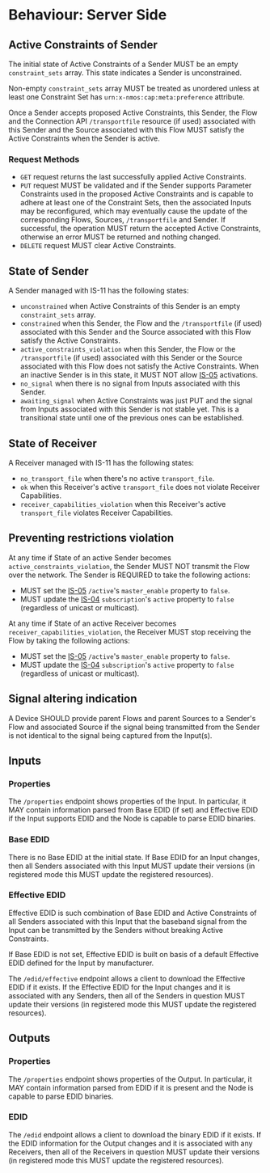 # Behaviour: Server Side

## Active Constraints of Sender

The initial state of Active Constraints of a Sender MUST be an empty `constraint_sets` array. This state indicates a Sender is unconstrained.

Non-empty `constraint_sets` array MUST be treated as unordered unless at least one Constraint Set has `urn:x-nmos:cap:meta:preference` attribute.

Once a Sender accepts proposed Active Constraints, this Sender, the Flow and the Connection API `/transportfile` resource (if used) associated with this Sender and the Source associated with this Flow MUST satisfy the Active Constraints when the Sender is active.

### Request Methods

- `GET` request returns the last successfully applied Active Constraints.
- `PUT` request MUST be validated and if the Sender supports Parameter Constraints used in the proposed Active Constraints and is capable to adhere at least one of the Constraint Sets, then the associated Inputs may be reconfigured, which may eventually cause the update of the corresponding Flows, Sources, `/transportfile` and Sender. If successful, the operation MUST return the accepted Active Constraints, otherwise an error MUST be returned and nothing changed.
- `DELETE` request MUST clear Active Constraints.

## State of Sender

A Sender managed with IS-11 has the following states:
- `unconstrained` when Active Constraints of this Sender is an empty `constraint_sets` array.
- `constrained` when this Sender, the Flow and the `/transportfile` (if used) associated with this Sender and the Source associated with this Flow satisfy the Active Constraints.
- `active_constraints_violation` when this Sender, the Flow or the `/transportfile` (if used) associated with this Sender or the Source associated with this Flow does not satisfy the Active Constraints. When an inactive Sender is in this state, it MUST NOT allow [IS-05][IS-05] activations.
- `no_signal` when there is no signal from Inputs associated with this Sender.
- `awaiting_signal` when Active Constraints was just PUT and the signal from Inputs associated with this Sender is not stable yet. This is a transitional state until one of the previous ones can be established.

## State of Receiver

A Receiver managed with IS-11 has the following states:
- `no_transport_file` when there's no active `transport_file`.
- `ok` when this Receiver's active `transport_file` does not violate Receiver Capabilities.
- `receiver_capabilities_violation` when this Receiver's active `transport_file` violates Receiver Capabilities.

## Preventing restrictions violation

At any time if State of an active Sender becomes `active_constraints_violation`, the Sender MUST NOT transmit the Flow over the network. The Sender is REQUIRED to take the following actions:
- MUST set the [IS-05][IS-05] `/active`'s `master_enable` property to `false`.
- MUST update the [IS-04][IS-04] `subscription`'s `active` property to `false` (regardless of unicast or multicast).

At any time if State of an active Receiver becomes `receiver_capabilities_violation`, the Receiver MUST stop receiving the Flow by taking the following actions:
- MUST set the [IS-05][IS-05] `/active`'s `master_enable` property to `false`.
- MUST update the [IS-04][IS-04] `subscription`'s `active` property to `false` (regardless of unicast or multicast).

## Signal altering indication

A Device SHOULD provide parent Flows and parent Sources to a Sender's Flow and associated Source if the signal being transmitted from the Sender is not identical to the signal being captured from the Input(s).

## Inputs

### Properties

The `/properties` endpoint shows properties of the Input. In particular, it MAY contain information parsed from Base EDID (if set) and Effective EDID if the Input supports EDID and the Node is capable to parse EDID binaries.

### Base EDID

There is no Base EDID at the initial state. If Base EDID for an Input changes, then all Senders associated with this Input MUST update their versions (in registered mode this MUST update the registered resources).

### Effective EDID

Effective EDID is such combination of Base EDID and Active Constraints of all Senders associated with this Input that the baseband signal from the Input can be transmitted by the Senders without breaking Active Constraints.

If Base EDID is not set, Effective EDID is built on basis of a default Effective EDID defined for the Input by manufacturer.

The `/edid/effective` endpoint allows a client to download the Effective EDID if it exists. If the Effective EDID for the Input changes and it is associated with any Senders, then all of the Senders in question MUST update their versions (in registered mode this MUST update the registered resources).

## Outputs

### Properties

The `/properties` endpoint shows properties of the Output. In particular, it MAY contain information parsed from EDID if it is present and the Node is capable to parse EDID binaries.

### EDID

The `/edid` endpoint allows a client to download the binary EDID if it exists. If the EDID information for the Output changes and it is associated with any Receivers, then all of the Receivers in question MUST update their versions (in registered mode this MUST update the registered resources).

[IS-04]: https://specs.amwa.tv/is-04/
[IS-05]: https://specs.amwa.tv/is-05/
